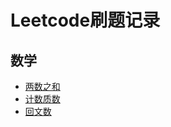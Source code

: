# Leetcode刷题记录

## 数学

- [两数之和](Javascript/数学/two_sum.md)
- [计数质数](Javascript/数学/count_primes.md)
- [回文数](Javascript/数学/is_palindrome.md)
